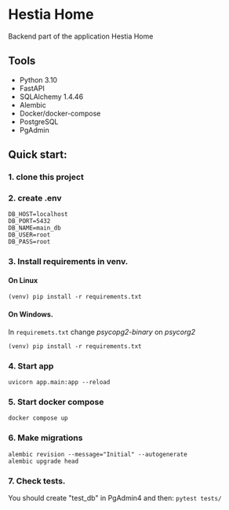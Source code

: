 # Hestia Home
Backend part of the application Hestia Home 
## Tools
- Python 3.10
- FastAPI
- SQLAlchemy 1.4.46 
- Alembic
- Docker/docker-compose
- PostgreSQL
- PgAdmin

## Quick start:

### 1. clone this project
### 2. create .env
```
DB_HOST=localhost
DB_PORT=5432
DB_NAME=main_db
DB_USER=root
DB_PASS=root
```
### 3. Install requirements in venv.
#### On Linux 
`(venv) pip install -r requirements.txt`

#### On Windows. 
In `requiremets.txt` change *psycopg2-binary* on *psycorg2*

`(venv) pip install -r requirements.txt`

### 4. Start app


`uvicorn app.main:app --reload`

### 5. Start docker compose

`docker compose up`

### 6. Make migrations

```
alembic revision --message="Initial" --autogenerate
alembic upgrade head
```

### 7. Check tests.
You should create "test_db" in PgAdmin4 and then:
`pytest tests/`
